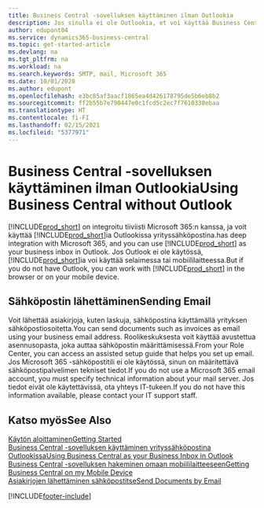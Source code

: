 ```yaml
---
title: Business Central -sovelluksen käyttäminen ilman Outlookia
description: Jos sinulla ei ole Outlookia, et voi käyttää Business Centralia Outlookissa yrityksen Saapuneet-kansiona, mutta voit käyttää selainta tai mobiililaitetta.
author: edupont04
ms.service: dynamics365-business-central
ms.topic: get-started-article
ms.devlang: na
ms.tgt_pltfrm: na
ms.workload: na
ms.search.keywords: SMTP, mail, Microsoft 365
ms.date: 10/01/2020
ms.author: edupont
ms.openlocfilehash: e3bc85af3aacf1865ea4d426178795de5b6eb8b2
ms.sourcegitcommit: ff2b55b7e790447e0c1fcd5c2ec7f7610338ebaa
ms.translationtype: HT
ms.contentlocale: fi-FI
ms.lasthandoff: 02/15/2021
ms.locfileid: "5377971"
---
```

# <a name="using-business-central-without-outlook"></a><span data-ttu-id="246eb-103">Business Central -sovelluksen käyttäminen ilman Outlookia</span><span class="sxs-lookup"><span data-stu-id="246eb-103">Using Business Central without Outlook</span></span>
[!INCLUDE[prod_short](includes/prod_short.md)] <span data-ttu-id="246eb-104">on integroitu tiiviisti Microsoft 365:n kanssa, ja voit käyttää [!INCLUDE[prod_short](includes/prod_short.md)]ia Outlookissa yrityssähköpostina.</span><span class="sxs-lookup"><span data-stu-id="246eb-104">has deep integration with Microsoft 365, and you can use [!INCLUDE[prod_short](includes/prod_short.md)] as your business inbox in Outlook.</span></span> <span data-ttu-id="246eb-105">Jos Outlook ei ole käytössä, [!INCLUDE[prod_short](includes/prod_short.md)]ia voi käyttää selaimessa tai mobiililaitteessa.</span><span class="sxs-lookup"><span data-stu-id="246eb-105">But if you do not have Outlook, you can work with [!INCLUDE[prod_short](includes/prod_short.md)] in the browser or on your mobile device.</span></span>  

## <a name="sending-email"></a><span data-ttu-id="246eb-106">Sähköpostin lähettäminen</span><span class="sxs-lookup"><span data-stu-id="246eb-106">Sending Email</span></span>
<span data-ttu-id="246eb-107">Voit lähettää asiakirjoja, kuten laskuja, sähköpostina käyttämällä yrityksen sähköpostiosoitetta.</span><span class="sxs-lookup"><span data-stu-id="246eb-107">You can send documents such as invoices as email using your business email address.</span></span> <span data-ttu-id="246eb-108">Roolikeskuksesta voit käyttää avustettua asennusopasta, joka auttaa sähköpostin määrittämisessä.</span><span class="sxs-lookup"><span data-stu-id="246eb-108">From your Role Center, you can access an assisted setup guide that helps you set up email.</span></span> <span data-ttu-id="246eb-109">Jos Microsoft 365 -sähköpostitili ei ole käytössä, sinun on määritettävä sähköpostipalvelimen tekniset tiedot.</span><span class="sxs-lookup"><span data-stu-id="246eb-109">If you do not use a Microsoft 365 email account, you must specify technical information about your mail server.</span></span> <span data-ttu-id="246eb-110">Jos tiedot eivät ole käytettävissä, ota yhteys IT-tukeen.</span><span class="sxs-lookup"><span data-stu-id="246eb-110">If you do not have this information available, please contact your IT support staff.</span></span>  


## <a name="see-also"></a><span data-ttu-id="246eb-111">Katso myös</span><span class="sxs-lookup"><span data-stu-id="246eb-111">See Also</span></span>
[<span data-ttu-id="246eb-112">Käytön aloittaminen</span><span class="sxs-lookup"><span data-stu-id="246eb-112">Getting Started</span></span>](product-get-started.md)  
[<span data-ttu-id="246eb-113">Business Central -sovelluksen käyttäminen yrityssähköpostina Outlookissa</span><span class="sxs-lookup"><span data-stu-id="246eb-113">Using Business Central as your Business Inbox in Outlook</span></span>](admin-outlook.md)  
[<span data-ttu-id="246eb-114">Business Central -sovelluksen hakeminen omaan mobiililaitteeseen</span><span class="sxs-lookup"><span data-stu-id="246eb-114">Getting Business Central on my Mobile Device</span></span>](install-mobile-app.md)  
[<span data-ttu-id="246eb-115">Asiakirjojen lähettäminen sähköpostitse</span><span class="sxs-lookup"><span data-stu-id="246eb-115">Send Documents by Email</span></span>](ui-how-send-documents-email.md)


[!INCLUDE[footer-include](includes/footer-banner.md)]